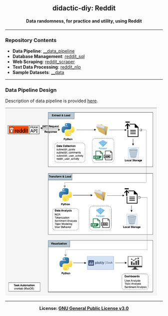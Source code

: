<h2 align='center'>didactic-diy: Reddit</h2>
<h4 align='center'>Data randomness, for practice and utility, using Reddit</h4>

---
### Repository Contents
- <b>Data Pipeline</b>: [__data_pipeline](https://github.com/kariemoorman/didactic-diy/tree/main/reddit/__data_pipeline)
- <b>Database Management</b>: [reddit_sql](https://github.com/kariemoorman/didactic-diy/tree/main/reddit/__scripts/reddit_sql)
- <b>Web Scraping</b>: [reddit_scraper](https://github.com/kariemoorman/didactic-diy/tree/main/reddit/__scripts/reddit_scraper)
- <b>Text Data Processing</b>: [reddit_nlp](https://github.com/kariemoorman/didactic-diy/tree/main/reddit/__scripts/reddit_nlp)
- <b>Sample Datasets</b>: [__data](https://github.com/kariemoorman/didactic-diy/tree/main/reddit/__data)

--- 

### Data Pipeline Design
Description of data pipeline is provided [here](https://github.com/kariemoorman/didactic-diy/tree/main/reddit/__data_pipeline). 

<img src="https://github.com/kariemoorman/didactic-diy/blob/main/reddit/__media/images/data_pipelines-reddit_local_pipeline.drawio.png" height="600"/>

--- 

<p align='center'><b>License: <a href='https://choosealicense.com/licenses/gpl-3.0/'>GNU General Public License v3.0</a></b></p>
